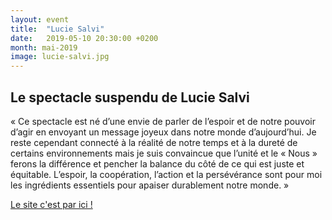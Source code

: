 ```yaml
---
layout: event
title:  "Lucie Salvi"
date:   2019-05-10 20:30:00 +0200
month: mai-2019
image: lucie-salvi.jpg
---
```


## Le spectacle suspendu de **Lucie Salvi**

« Ce spectacle est né d’une envie de parler de l’espoir et de notre pouvoir d’agir en envoyant un message joyeux dans notre monde d’aujourd’hui. Je reste cependant connecté à la réalité de notre temps et à la dureté de certains environnements mais je suis convaincue que l’unité et le « Nous » ferons la différence et pencher la balance du côté de ce qui est juste et équitable. L’espoir, la coopération, l’action et la persévérance sont pour moi les ingrédients essentiels pour apaiser durablement notre monde. » 

[Le site c'est par ici !](https://luciesalvi.wordpress.com/)
